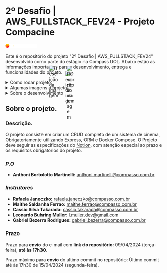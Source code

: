 # 2º Desafio | AWS_FULLSTACK_FEV24 - Projeto Compacine ️️
 <img width="20%"  src="./public/imagesREADME/compassUolLogoSvg.svg"/>

Este é o repositório do projeto "2º Desafio | AWS_FULLSTACK_FEV24" desenvolvido como parte do estágio na Compass UOL. Abaixo estão as informações importantes para o desenvolvimento, entrega e funcionalidades do projeto.

<details>
  <summary style="position:relative;">Como rodar projeto <img width="30" alt="Descrição da imagem" style="position: absolute; top: 50%; left: 153px; transform: translate(-50%, -50%);" src="https://www.svgrepo.com/show/528592/settings.svg"></summary>

## Como instalar as dependências:

```sh
git clone https://github.com/EduardoMG12/Challenge2_CompassCine.git
git clone git@github.com:EduardoMG12/Challenge2_CompassCine.git # caso estiver usando token ssh use este comando
cd Challenge2_CompassCine
npm install

```

## environments

```ts
API_PORT=3000
DATABASE_URL="mongodb://root:123@localhost:27017/CompassCine?authSource=admin&retryWrites=true&w=majority"
USER_DB=root
PASSWORD_DB=123
```

## Como rodar o projeto
```sh
# certifique-se que vocë esta na pasta do projeto
docker-compose -f ./docker-compose.mongoConfig.yml up --build -d
npm run dev
```

<!-- docker compose up --build -d # roda todos os containers(banco de dados e back-end) 
docker compose up --build -d mongodb # roda apenas o container banco de dados 
docker compose up --build -d  application # roda apenas o container com o back-end -->
## Como derrubar todos os containers
```sh
docker kill $(docker ps -q)
```
</details>

<details>
  <summary style="position:relative;">Algumas imagens o projeto <img width="30" alt="Descrição da imagem" style="position: absolute; top: 50%; left: 205px; transform: translate(-50%, -50%);"  src="https://www.svgrepo.com/show/530248/picture.svg"></summary>
  <img width="40%"  src="./public/imagesREADME/folderStructure.png"/>
  <img width="40%"  src="./public/imagesREADME/expressConfigExample.png"/>
  <img width="40%"  src="./public/imagesREADME/dockerFileConfigExample.png"/><!--  remember add image configExpressProject when end project
   remember add image dockerConfigurations when end project
  <img width="40%"  src="./public/imagesREADME/"/>  remember add image first route when end project
  <img width="40%"  src="./public/imagesREADME/"/>  remember add image second route when end project
  and add other routes images if want
  squad image for some one daily
  --> 
</details>
<details>
  <summary style="position:relative;">Sobre o desenvolvimento <img width="20" alt="Descrição da imagem" style="position: absolute; top: 50%; left: 205px; transform: translate(-50%, -50%);"  src="https://www.svgrepo.com/show/295412/development-web-development.svg"></summary>
## Sobre o desenvolvimento

### Squad: 

- [**Claudio Renato**](https://github.com/claudiofariias)
- [**Charles Eduardo**](https://github.com/EduardoMG12)
- [**Edenilson Costa**](https://github.com/gameprime)
- [**Fabio Aparecido**](https://github.com/fabusilva)
- [**Patrick Sampaio**](https://github.com/PatrickSampa)

### Trello:
[Trello](https://trello.com/invite/b/Je4JEUey/ATTI918cd14197eb633febcad331e5dce02e59691D70/projeto-compacine)

### Descrição técninca

O projeto foi desenvolvido seguindo a arquitetura hexagonal, mesclando-a com MVC para padronização do código. Optamos pelo uso do ESLint, prettier e Conventional Commits, além de priorizar código e comentários em inglês, assim nos alinhando as padronizações/convenções adotas pela compass. Para facilitar a execução local, utilizamos o Docker Compose para criação do banco de dados (MongoDB) e inicialização da API.

### Superando Obstáculos

O desenvolvimento do projeto apresentou dois desafios principais:

- 1. Comunicação e Trabalho em Equipe:

	Inicialmente, a equipe enfrentou dificuldades na comunicação e no trabalho colaborativo. Com o tempo, dedicação e dailys diárias, superamos essa barreira e aprimoramos nossa capacidade de trabalhar em conjunto, alcançando um alinhamento eficaz.

- 2. Migração do Banco de Dados: 
	
	O projeto foi inicialmente concebido para utilizar o banco de dados PostgreSQL com o ORM Prisma. No entanto, após a descoberta da necessidade de migrar para o MongoDB, a equipe se deparou com desafios na adaptação do Prisma ao novo banco de dados. Para superar essa dificuldade, decidimos migrar para o ORM Mongoose, garantindo a compatibilidade com o MongoDB e o bom funcionamento do projeto.


### Aprendizado Individual e Coletivo

Vale ressaltar que nem todos os membros da equipe possuíam experiência prévia em trabalho em equipe ou desenvolvimento back-end. Essa diversidade de conhecimentos exigiu um esforço extra para que todos se adaptassem ao ritmo e às necessidades do projeto. Através da colaboração e do compartilhamento de conhecimentos, cada membro da equipe evoluiu significativamente em suas habilidades técnicas e interpessoais.
</details>

## Sobre o projeto.

### Descrição.

O projeto consiste em criar um CRUD completo de um sistema de cinema, Obrigatoriamente utilizando Express, ORM e Docker Compose. O Projeto deve seguir as especificações do [Notion](https://animated-beard-0ba.notion.site/2-Desafio-AWS_FULLSTACK_FEV24-8e410d1f653241cb8553c763d16d305c), com atenção especial ao prazo e os requisitos obrigatorios do projeto.

### *P.O*
- **Anthoni Bortolotto Martinelli:** [anthoni.martinelli@compasso.com.br](mailto:anthoni.martinelli@compasso.com.br)

### *Instrutores*
- **Rafaela Janeczko:** [rafaela.janeczko@compasso.com.br](mailto:rafaela.janeczko@compasso.com.br)
- **Maithe Saldanha Ferrao:** [maithe.ferrao@compasso.com.br](mailto:maithe.ferrao@compasso.com.br)
- **Cassio Silva Takarada:** [cassio.takarada@compasso.com.br](mailto:cassio.takarada@compasso.com.br)
- **Leonardo Buhring Muller:** [l.muller.dev@gmail.com](mailto:l.muller.dev@gmail.com)
- **Gabriel Bezerra Rodrigues:** [gabriel.bezerra@compasso.com.br](mailto:gabriel.bezerra@compasso.com.br)

### **Prazo**

Prazo para **envio** do e-mail com **link do repositório:** 09/04/2024  (terça-feira), **até às 17h30**.

Prazo máximo para **envio** do ultimo commit no repositório: Último commit até às 17h30 de 15/04/2024 (segunda-feira).

